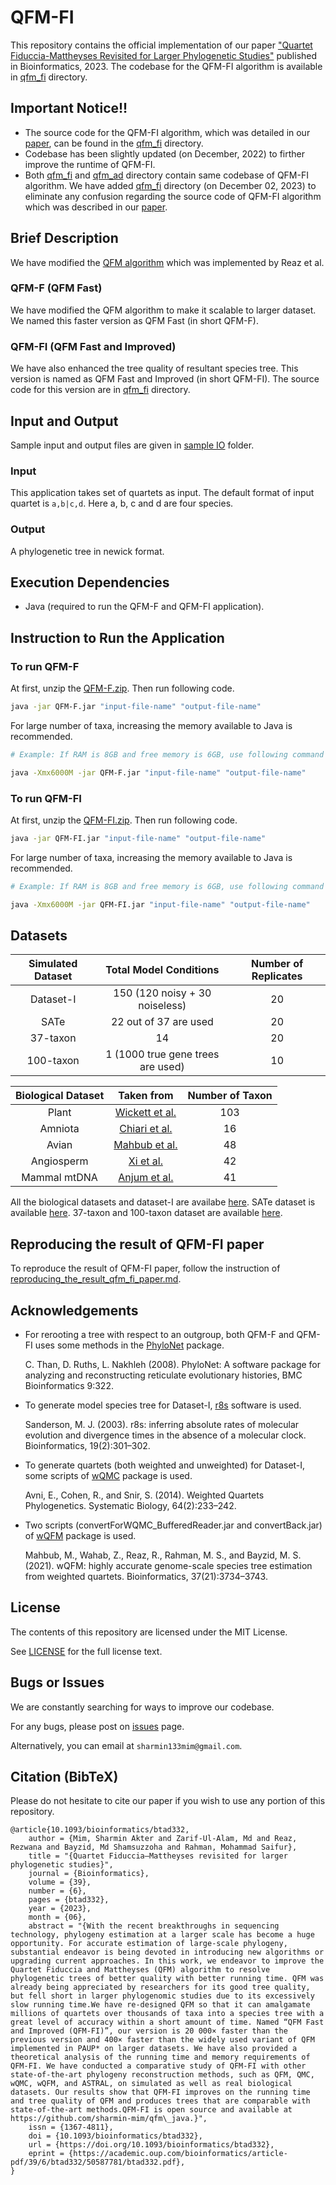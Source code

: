 # QFM-FI

This repository contains the official implementation of our paper ["Quartet Fiduccia-Mattheyses Revisited for Larger Phylogenetic Studies"](https://doi.org/10.1093/bioinformatics/btad332) published in Bioinformatics, 2023. The codebase for the QFM-FI algorithm is available in [qfm_fi](https://github.com/sharmin-mim/qfm_java/tree/master/qfm_fi) directory.

## Important Notice!!
- The source code for the QFM-FI algorithm, which was detailed in our [paper](https://doi.org/10.1093/bioinformatics/btad332), can be found in the [qfm_fi](https://github.com/sharmin-mim/qfm_java/tree/master/qfm_fi) directory. 
- Codebase has been slightly updated (on December, 2022) to firther improve the runtime of QFM-FI. 
- Both [qfm_fi](https://github.com/sharmin-mim/qfm_java/tree/master/qfm_fi) and [qfm_ad](https://github.com/sharmin-mim/qfm_java/tree/master/qfm_ad) directory contain same codebase of QFM-FI algorithm. We have added [qfm_fi](https://github.com/sharmin-mim/qfm_java/tree/master/qfm_fi) directory (on December 02, 2023) to eliminate any confusion regarding the source code of QFM-FI algorithm which was described in our [paper](https://doi.org/10.1093/bioinformatics/btad332).

## Brief Description
We have modified the [QFM algorithm](https://journals.plos.org/plosone/article?id=10.1371/journal.pone.0104008) which was implemented by Reaz et al.
 
### QFM-F (QFM Fast)
We have modified the QFM algorithm to make it scalable to larger dataset. 
We named this faster version as QFM Fast (in short QFM-F). 
### QFM-FI (QFM Fast and Improved)
We have also enhanced the tree quality of resultant species tree. 
This version is named as QFM Fast and Improved (in short QFM-FI).
The source code for this version are in [qfm_fi](https://github.com/sharmin-mim/qfm_java/tree/master/qfm_fi) directory.

## Input and Output
Sample input and output files are given in [sample IO](https://github.com/sharmin-mim/qfm_java/tree/master/sample%20IO) folder.
### Input
This application takes set of quartets as input.
The default format of input quartet is `a,b|c,d`. 
Here a, b, c and d are four species. 
### Output
A phylogenetic tree in newick format.
## Execution Dependencies
- Java (required to run the QFM-F and QFM-FI application).
## Instruction to Run the Application
### To run QFM-F
At first, unzip the [QFM-F.zip](https://github.com/sharmin-mim/qfm_java/blob/master/QFM-F.zip). Then run following code.
```bash
java -jar QFM-F.jar "input-file-name" "output-file-name"
```

For large number of taxa, increasing the memory available to Java is recommended.

```bash
# Example: If RAM is 8GB and free memory is 6GB, use following command

java -Xmx6000M -jar QFM-F.jar "input-file-name" "output-file-name"
```

### To run QFM-FI
At first, unzip the [QFM-FI.zip](https://github.com/sharmin-mim/qfm_java/blob/master/QFM-FI.zip). Then run following code.
```bash
java -jar QFM-FI.jar "input-file-name" "output-file-name"
```

For large number of taxa, increasing the memory available to Java is recommended.

```bash
# Example: If RAM is 8GB and free memory is 6GB, use following command

java -Xmx6000M -jar QFM-FI.jar "input-file-name" "output-file-name"
```

## Datasets
| Simulated Dataset |       Total Model Conditions       | Number of Replicates |
|:-----------------:|:----------------------------------:|:--------------------:|
|     Dataset-I     |   150 (120 noisy + 30 noiseless)   |          20          |
|        SATe       |        22 out of 37 are used       |          20          |
|      37-taxon     |                 14                 |          20          |
|     100-taxon     | 1 (1000 true gene trees are used)  |          10          |

| Biological Dataset | Taken from | Number of Taxon |
|:------------------:|:----------:|:---------------:|
|        Plant       |  [Wickett et al.](https://doi.org/10.1073/pnas.1323926111)  |       103       |
|       Amniota      |  [Chiari et al.](https://doi.org/10.1186/1741-7007-10-65)  |        16       |
|        Avian       |  [Mahbub et al.](https://doi.org/10.1093/bioinformatics/btab428)  |        48       |
|     Angiosperm     |  [Xi et al.](https://doi.org/10.1093/sysbio/syu055)  |        42       |
|    Mammal mtDNA    |  [Anjum et al.](https://doi.org/10.1109/TCBB.2021.3136792) |        41       |

All the biological datasets and dataset-I are availabe [here](https://drive.google.com/drive/folders/1-hqakFYh5J5qQv2WJgcOakkapsY8Tiu4?usp=sharing).
SATe dataset is available [here](https://sites.google.com/eng.ucsd.edu/datasets/alignment/sate-i?authuser=0).
37-taxon and 100-taxon dataset are available [here](https://drive.google.com/drive/folders/1IYKYWG81Sld8QwzZNO5D71mOulGVd7ax?usp=sharing).

## Reproducing the result of QFM-FI paper
To reproduce the result of QFM-FI paper, follow the instruction of [reproducing_the_result_qfm_fi_paper.md](https://github.com/sharmin-mim/qfm_java/blob/master/reproducing_the_result_qfm_fi_paper.md).


## Acknowledgements

 - For rerooting a tree with respect to an outgroup, both QFM-F and QFM-FI uses some methods in the [PhyloNet](https://bioinfocs.rice.edu/phylonet) package. 
    
	C. Than, D. Ruths, L. Nakhleh (2008). PhyloNet: A software package for analyzing and reconstructing reticulate evolutionary histories, BMC Bioinformatics 9:322. 
	
 - To generate model species tree for Dataset-I, [r8s](https://doi.org/10.1093/bioinformatics/19.2.301) software is used. 
    
	Sanderson, M. J. (2003). r8s: inferring absolute rates of molecular evolution and divergence times in the absence of a molecular clock. Bioinformatics, 19(2):301–302.
	
 - To generate quartets (both weighted and unweighted) for Dataset-I, some scripts of [wQMC](http://research.haifa.ac.il/~ssagi/software/wQMC.tar.gz) package is used. 
    
    Avni, E., Cohen, R., and Snir, S. (2014). Weighted Quartets Phylogenetics. Systematic Biology, 64(2):233–242.

 - Two scripts (convertForWQMC_BufferedReader.jar and convertBack.jar) of [wQFM](https://github.com/Mahim1997/wQFM-2020) package is used. 
    
    Mahbub, M., Wahab, Z., Reaz, R., Rahman, M. S., and Bayzid, M. S. (2021). wQFM: highly accurate genome-scale species tree estimation from weighted quartets. Bioinformatics, 37(21):3734–3743.
	
  
## License

The contents of this repository are licensed under the MIT License.

See [LICENSE](https://github.com/sharmin-mim/qfm_java/blob/master/LICENSE) for the full license text.



## Bugs or Issues
We are constantly searching for ways to improve our codebase.

For any bugs, please post on [issues](https://github.com/sharmin-mim/qfm_java/issues) page.

Alternatively, you can email at `sharmin133mim@gmail.com`.

## Citation (BibTeX)
Please do not hesitate to cite our paper if you wish to use any portion of this repository.
```
@article{10.1093/bioinformatics/btad332,
    author = {Mim, Sharmin Akter and Zarif-Ul-Alam, Md and Reaz, Rezwana and Bayzid, Md Shamsuzzoha and Rahman, Mohammad Saifur},
    title = "{Quartet Fiduccia–Mattheyses revisited for larger phylogenetic studies}",
    journal = {Bioinformatics},
    volume = {39},
    number = {6},
    pages = {btad332},
    year = {2023},
    month = {06},
    abstract = "{With the recent breakthroughs in sequencing technology, phylogeny estimation at a larger scale has become a huge opportunity. For accurate estimation of large-scale phylogeny, substantial endeavor is being devoted in introducing new algorithms or upgrading current approaches. In this work, we endeavor to improve the Quartet Fiduccia and Mattheyses (QFM) algorithm to resolve phylogenetic trees of better quality with better running time. QFM was already being appreciated by researchers for its good tree quality, but fell short in larger phylogenomic studies due to its excessively slow running time.We have re-designed QFM so that it can amalgamate millions of quartets over thousands of taxa into a species tree with a great level of accuracy within a short amount of time. Named “QFM Fast and Improved (QFM-FI)”, our version is 20 000× faster than the previous version and 400× faster than the widely used variant of QFM implemented in PAUP* on larger datasets. We have also provided a theoretical analysis of the running time and memory requirements of QFM-FI. We have conducted a comparative study of QFM-FI with other state-of-the-art phylogeny reconstruction methods, such as QFM, QMC, wQMC, wQFM, and ASTRAL, on simulated as well as real biological datasets. Our results show that QFM-FI improves on the running time and tree quality of QFM and produces trees that are comparable with state-of-the-art methods.QFM-FI is open source and available at https://github.com/sharmin-mim/qfm\_java.}",
    issn = {1367-4811},
    doi = {10.1093/bioinformatics/btad332},
    url = {https://doi.org/10.1093/bioinformatics/btad332},
    eprint = {https://academic.oup.com/bioinformatics/article-pdf/39/6/btad332/50587781/btad332.pdf},
}


```

 
 